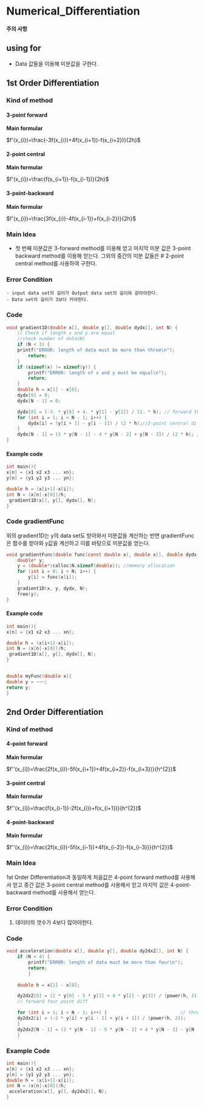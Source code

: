 # Numerical_Differentiation
  **주의 사항**
## using for
- Data 값들을 이용해 미분값을 구한다. 
## 1st Order Differentiation
### Kind of method
  #### 3-point forward 
   **Main formular**

$f'(x_{i})=\frac{-3f(x_{i})+4f(x_{i+1})-f(x_{i+2})}{2h}$
   
  #### 2-point central
   
   **Main formular**
   
$f'(x_{i})=\frac{f(x_{i+1})-f(x_{i-1})}{2h}$
    
  #### 3-point-backward
   **Main formular**

$f'(x_{i})=\frac{3f(x_{i})-4f(x_{i-1})+f(x_{i-2})}{2h}$
  
### Main Idea
- 첫 번째 미분값은 3-forward method를 이용해 얻고 마지막 미분 값은 3-point backward method를 이용해 얻는다. 그외의 중간의 미분 값들은 # 2-point central method를 사용하여 구한다. 
### Error Condition 
	- input data set의 길이가 Output data set의 길이와 같아야한다. 
	- Data set의 길이가 3보다 커야한다. 
### Code
```C
void gradient1D(double x[], double y[], double dydx[], int N) {
	// Check if length x and y are equal	
	//check number of data(N)
	if (N < 3) {
	printf("ERROR: length of data must be more than three\n");
		return;
	}
	if (sizeof(x) != sizeof(y)) {
		printf("ERROR: length of x and y must be equal\n");
		return;
	}
	double h = x[1] - x[0];
	dydx[0] = 0; 
	dydx[N - 1] = 0;

	dydx[0] = (-3. * y[0] + 4. * y[1] - y[2]) / (2. * h); // forward three point diff
	for (int i = 1; i < N - 1; i++) {
		dydx[i] = (y[i + 1] - y[i - 1]) / (2 * h);//2-point central diff
	}
	dydx[N - 1] = (3 * y[N - 1] - 4 * y[N - 2] + y[N - 3]) / (2 * h); // backward three point diff
}
```

#### Example code
```C
int main(){
x[n] = {x1 x2 x3 ... xn};
y[n] = {y1 y2 y3 ... yn};

double h = (x[i+1]-x[i]);
int N = (x[n]-x[0])/h;
 gradient1D(x[], y[], dydx[], N);
}
```

### Code gradientFunc

위의 gradient1D는 y의 data set도 받아와서 미분값을 계산하는 반면 gradientFunc은 함수를 받아와 y값을 계산하고 이를 바탕으로 미분값을 얻는다. 
```C
void gradientFunc(double func(const double x), double x[], double dydx[], int N) {
	double* y;
	y = (double*)calloc(N,sizeof(double)); //memory allocation
	for (int i = 0; i < N; i++) {
		y[i] = func(x[i]);
	}
	gradient1D(x, y, dydx, N);
	free(y);
}
```

#### Example code
```C
int main(){
x[n] = {x1 x2 x3 ... xn};

double h = (x[i+1]-x[i]);
int N = (x[n]-x[0])/h;
 gradient1D(x[], y[], dydx[], N);
}


double myFunc(double x){
double y = ~~~;
return y;
}
```

## 2nd Order Differentiation

### Kind of method
  #### 4-point forward 
  
   **Main formular**

$f''(x_{i})=\frac{2f(x_{i})-5f(x_{i+1})+4f(x_{i+2})-f(x_{i+3})}{h^{2}}$
   
  #### 3-point central
   
   **Main formular**
   
$f''(x_{i})=\frac{f(x_{i-1})-2f(x_{i})+f(x_{i+1})}{h^{2}}$

    
  #### 4-point-backward
  
   **Main formular**
   
$f''(x_{i})=\frac{2f(x_{i})-5f(x_{i-1})+4f(x_{i-2})-f(x_{i-3})}{h^{2}}$

### Main Idea 
1st Order Differentiation과 동일하게 처음값은 4-point forward method를 사용해서 얻고 
중간 값은 3-point central method를 사용해서 얻고 마지막 값은 4-point-backward method를 사용해서 얻는다. 

### Error Condition 
1. 데이터의 갯수가 4보다 많아야한다.

### Code
```C
void acceleration(double x[], double y[], double dy2dx2[], int N) {
	if (N < 4) {
		printf("ERROR: length of data must be more than four\n");
		return;
		}
	
	double h = x[1] - x[0];

	dy2dx2[0] = (2 * y[0] - 5 * y[1] + 4 * y[2] - y[3]) / (power(h, 2));
	// forward four point diff

	for (int i = 1; i < N - 1; i++) {							// three point central diff
	dy2dx2[i] = (-2 * y[i] + y[i - 1] + y[i + 1]) / (power(h, 2));
	}
	dy2dx2[N - 1] = (2 * y[N - 1] - 5 * y[N - 2] + 4 * y[N - 3] - y[N - 4]) / (power(h, 2)); // backward three point diff
	}
```

### Example Code
```C
int main(){
x[n] = {x1 x2 x3 ... xn};
y[n] = {y1 y2 y3 ... yn};
double h = (x[i+1]-x[i]);
int N = (x[n]-x[0])/h;
 acceleration(x[], y[], dy2dx2[], N);
}
```

















